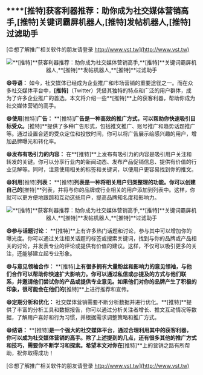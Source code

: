 ## ****[推特]**获客利器推荐：助你成为社交媒体营销高手,**[推特]**关键词霸屏机器人,**[推特]**发帖机器人,**[推特]**过滤助手**

[😍想了解推广相关软件的朋友请登录 http://www.vst.tw](http://www.vst.tw)

 <center><img src="https://vst.tw/MP4/tuiguang/png/2.png" alt="**[推特]**获客利器推荐：助你成为社交媒体营销高手,**[推特]**关键词霸屏机器人,**[推特]**发帖机器人,**[推特]**过滤助手"></center>

**😄导语：**
如今，社交媒体已经成为企业推广和市场营销的重要途径之一。而在众多社交媒体平台中，**[推特]**（Twitter）凭借其独特的特点和广泛的用户群体，成为了许多企业推广的首选。本文将介绍一些**[推特]**上的获客利器，帮助你成为社交媒体营销的高手。

**😄使用**[推特]**广告：**
**[推特]**广告是一种高效的推广方式，可以帮助你快速吸引目标受众。**[推特]**提供了多种广告形式，包括推文推广、账号推广和趋势话题推广等。通过设置合适的受众定位和投放时间，你可以将广告展示给感兴趣的用户，增加品牌曝光和转化率。

**😄发布有吸引力的内容：**
在**[推特]**上发布有吸引力的内容是吸引用户关注和转发的关键。你可以分享行业内的新闻动态、发布产品促销信息、提供有价值的行业见解等。同时，注意使用相关的标签和关键词，以便用户更容易找到你的推文。

**😄利用**[推特]**列表：**
**[推特]**列表是一种将相关用户归类整理的功能。你可以创建自己的**[推特]**列表，并将与你的品牌或行业相关的用户添加到列表中。这样，你就可以更方便地跟踪和互动这些用户，提高品牌知名度和影响力。

 <center><img src="https://vst.tw/MP4/tuiguang/png/3.png" alt="**[推特]**获客利器推荐：助你成为社交媒体营销高手,**[推特]**关键词霸屏机器人,**[推特]**发帖机器人,**[推特]**过滤助手"></center>

**😄参与话题讨论：**
**[推特]**上有许多热门话题和讨论，参与其中可以增加你的曝光度。你可以通过关注相关话题的标签或搜索关键词，找到与你的品牌或产品相关的讨论，并发表专业的评论或提供有价值的建议。这样，不仅可以吸引更多的关注，还能够建立起专业形象。

**😄与意见领袖合作：**
**[推特]**上有很多拥有大量粉丝和影响力的意见领袖，与他们合作可以帮助你快速扩大影响力。你可以通过私信或@提及的方式与他们联系，并邀请他们尝试你的产品或提供专业意见。如果他们对你的品牌产生了积极的印象，很可能会在他们的**[推特]**上进行推荐和宣传。

**😄定期分析和优化：**
社交媒体营销需要不断分析数据并进行优化。**[推特]**提供了丰富的分析工具和数据报告，你可以通过分析关注者增长、推文互动情况等数据，了解用户喜好和行为习惯，并根据需求调整策略和推广方式。

**😄结语：**
**[推特]**是一个强大的社交媒体平台，通过合理利用其中的获客利器，你可以成为社交媒体营销的高手。除了上述提到的几点，还有很多其他的推广方式和技巧，需要你不断学习和探索。希望本文对你在**[推特]**上的营销之路有所帮助，祝你取得成功！

[😍想了解推广相关软件的朋友请登录 http://www.vst.tw](http://www.vst.tw)



